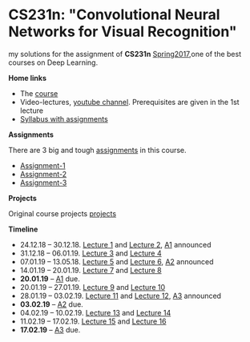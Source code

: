 # CS231n: "Convolutional Neural Networks for Visual Recognition"
my solutions for the assignment of **CS231n** [Spring2017](http://cs231n.stanford.edu/2017/),one of the best courses on Deep Learning.

**Home links**
- The [course](http://cs231n.stanford.edu/)  
- Video-lectures, [youtube channel](https://goo.gl/pcj7c8). Prerequisites are given in the 1st lecture  
- [Syllabus with assignments](http://cs231n.stanford.edu/2017/syllabus) 

**Assignments**

There are 3 big and tough [assignments](http://cs231n.stanford.edu/2017/syllabus) in this course.
- [Assignment-1](http://cs231n.github.io/assignments2017/assignment1/)
- [Assignment-2](http://cs231n.github.io/assignments2017/assignment2/)
- [Assignment-3](http://cs231n.github.io/assignments2017/assignment3/)

**Projects**

Original course projects [projects](http://cs231n.stanford.edu/project.html)

**Timeline**

- 24.12.18 – 30.12.18. [Lecture 1](https://www.youtube.com/watch?v=vT1JzLTH4G4&list=PL3FW7Lu3i5JvHM8ljYj-zLfQRF3EO8sYv) and [Lecture 2](https://www.youtube.com/watch?v=OoUX-nOEjG0&list=PL3FW7Lu3i5JvHM8ljYj-zLfQRF3EO8sYv&index=2), [A1](http://cs231n.github.io/assignments2017/assignment1/) announced
- 31.12.18 – 06.01.19. [Lecture 3](https://www.youtube.com/watch?v=h7iBpEHGVNc&list=PL3FW7Lu3i5JvHM8ljYj-zLfQRF3EO8sYv&index=3) and [Lecture 4](https://www.youtube.com/watch?v=d14TUNcbn1k&index=4&list=PL3FW7Lu3i5JvHM8ljYj-zLfQRF3EO8sYv)
- 07.01.19 – 13.05.18. [Lecture 5](https://www.youtube.com/watch?v=bNb2fEVKeEo&index=5&list=PL3FW7Lu3i5JvHM8ljYj-zLfQRF3EO8sYv) and [Lecture 6](https://www.youtube.com/watch?v=wEoyxE0GP2M&list=PL3FW7Lu3i5JvHM8ljYj-zLfQRF3EO8sYv&index=6), [A2](http://cs231n.github.io/assignments2017/assignment2/) announced
- 14.01.19 – 20.01.19. [Lecture 7](https://www.youtube.com/watch?v=_JB0AO7QxSA&index=7&list=PL3FW7Lu3i5JvHM8ljYj-zLfQRF3EO8sYv) and [Lecture 8](https://www.youtube.com/watch?v=6SlgtELqOWc&list=PL3FW7Lu3i5JvHM8ljYj-zLfQRF3EO8sYv&index=8)
- **20.01.19** – [A1](https://www.dropbox.com/request/t7BEfsBO6FsVrVgs7dGf) due.
- 20.01.19 – 27.01.19. [Lecture 9](https://www.youtube.com/watch?v=DAOcjicFr1Y&index=9&list=PL3FW7Lu3i5JvHM8ljYj-zLfQRF3EO8sYv) and [Lecture 10](https://www.youtube.com/watch?v=6niqTuYFZLQ&list=PL3FW7Lu3i5JvHM8ljYj-zLfQRF3EO8sYv&index=10)
- 28.01.19 – 03.02.19. [Lecture 11](https://www.youtube.com/watch?v=nDPWywWRIRo&list=PL3FW7Lu3i5JvHM8ljYj-zLfQRF3EO8sYv&index=11) and [Lecture 12](https://www.youtube.com/watch?v=6wcs6szJWMY&list=PL3FW7Lu3i5JvHM8ljYj-zLfQRF3EO8sYv&index=12), [A3](http://cs231n.github.io/assignments2017/assignment3/) announced
- **03.02.19** – [A2](https://www.dropbox.com/request/SYokh4VUuIpZRFe1bPHM) due.
- 04.02.19 – 10.02.19. [Lecture 13](https://www.youtube.com/watch?v=5WoItGTWV54&index=13&list=PL3FW7Lu3i5JvHM8ljYj-zLfQRF3EO8sYv) and [Lecture 14](https://www.youtube.com/watch?v=lvoHnicueoE&index=14&list=PL3FW7Lu3i5JvHM8ljYj-zLfQRF3EO8sYv)
- 11.02.19 – 17.02.19. [Lecture 15](https://www.youtube.com/watch?v=eZdOkDtYMoo&index=15&list=PL3FW7Lu3i5JvHM8ljYj-zLfQRF3EO8sYv) and [Lecture 16](https://www.youtube.com/watch?v=CIfsB_EYsVI&index=16&list=PL3FW7Lu3i5JvHM8ljYj-zLfQRF3EO8sYv)
- **17.02.19** – [A3](https://www.dropbox.com/request/omK1M8XNUH7KvGps3siF) due.